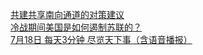   
[共建共享南向通道的对策建议](http://www.dianyue.me/archives/618/j4ei9v5puy0jyohm/)  
[冷战期间美国是如何遏制苏联的？](http://www.dianyue.me/archives/606/e9rp2lq6uy6mc7s7/)  
[7月18日 每天3分钟 尽览天下事（含语音播报）](http://www.dianyue.me/archives/576/pwgzkh29udn6nd8l/)